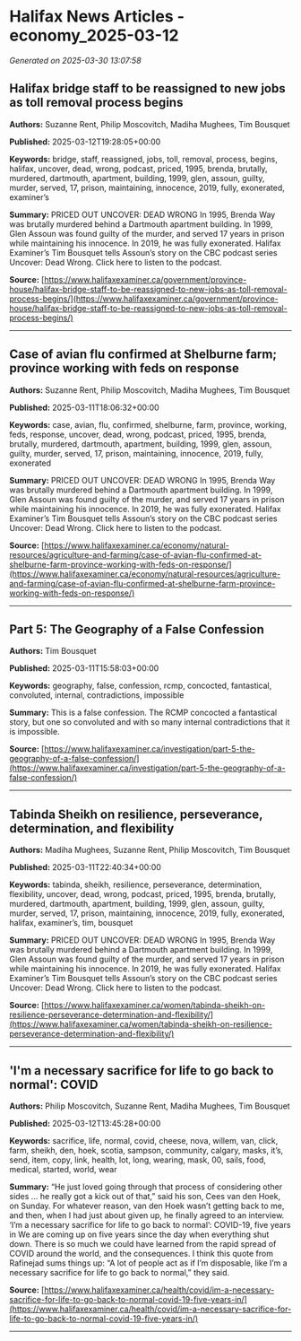 # Halifax News Articles - economy_2025-03-12

*Generated on 2025-03-30 13:07:58*

## Halifax bridge staff to be reassigned to new jobs as toll removal process begins

**Authors:** Suzanne Rent, Philip Moscovitch, Madiha Mughees, Tim Bousquet

**Published:** 2025-03-12T19:28:05+00:00

**Keywords:** bridge, staff, reassigned, jobs, toll, removal, process, begins, halifax, uncover, dead, wrong, podcast, priced, 1995, brenda, brutally, murdered, dartmouth, apartment, building, 1999, glen, assoun, guilty, murder, served, 17, prison, maintaining, innocence, 2019, fully, exonerated, examiner’s

**Summary:** PRICED OUT UNCOVER: DEAD WRONG In 1995, Brenda Way was brutally murdered behind a Dartmouth apartment building.
In 1999, Glen Assoun was found guilty of the murder, and served 17 years in prison while maintaining his innocence.
In 2019, he was fully exonerated.
Halifax Examiner’s Tim Bousquet tells Assoun’s story on the CBC podcast series Uncover: Dead Wrong.
Click here to listen to the podcast.

**Source:** [https://www.halifaxexaminer.ca/government/province-house/halifax-bridge-staff-to-be-reassigned-to-new-jobs-as-toll-removal-process-begins/](https://www.halifaxexaminer.ca/government/province-house/halifax-bridge-staff-to-be-reassigned-to-new-jobs-as-toll-removal-process-begins/)

---

## Case of avian flu confirmed at Shelburne farm; province working with feds on response

**Authors:** Suzanne Rent, Philip Moscovitch, Madiha Mughees, Tim Bousquet

**Published:** 2025-03-11T18:06:32+00:00

**Keywords:** case, avian, flu, confirmed, shelburne, farm, province, working, feds, response, uncover, dead, wrong, podcast, priced, 1995, brenda, brutally, murdered, dartmouth, apartment, building, 1999, glen, assoun, guilty, murder, served, 17, prison, maintaining, innocence, 2019, fully, exonerated

**Summary:** PRICED OUT UNCOVER: DEAD WRONG In 1995, Brenda Way was brutally murdered behind a Dartmouth apartment building.
In 1999, Glen Assoun was found guilty of the murder, and served 17 years in prison while maintaining his innocence.
In 2019, he was fully exonerated.
Halifax Examiner’s Tim Bousquet tells Assoun’s story on the CBC podcast series Uncover: Dead Wrong.
Click here to listen to the podcast.

**Source:** [https://www.halifaxexaminer.ca/economy/natural-resources/agriculture-and-farming/case-of-avian-flu-confirmed-at-shelburne-farm-province-working-with-feds-on-response/](https://www.halifaxexaminer.ca/economy/natural-resources/agriculture-and-farming/case-of-avian-flu-confirmed-at-shelburne-farm-province-working-with-feds-on-response/)

---

## Part 5: The Geography of a False Confession

**Authors:** Tim Bousquet

**Published:** 2025-03-11T15:58:03+00:00

**Keywords:** geography, false, confession, rcmp, concocted, fantastical, convoluted, internal, contradictions, impossible

**Summary:** This is a false confession.
The RCMP concocted a fantastical story, but one so convoluted and with so many internal contradictions that it is impossible.

**Source:** [https://www.halifaxexaminer.ca/investigation/part-5-the-geography-of-a-false-confession/](https://www.halifaxexaminer.ca/investigation/part-5-the-geography-of-a-false-confession/)

---

## Tabinda Sheikh on resilience, perseverance, determination, and flexibility

**Authors:** Madiha Mughees, Suzanne Rent, Philip Moscovitch, Tim Bousquet

**Published:** 2025-03-11T22:40:34+00:00

**Keywords:** tabinda, sheikh, resilience, perseverance, determination, flexibility, uncover, dead, wrong, podcast, priced, 1995, brenda, brutally, murdered, dartmouth, apartment, building, 1999, glen, assoun, guilty, murder, served, 17, prison, maintaining, innocence, 2019, fully, exonerated, halifax, examiner’s, tim, bousquet

**Summary:** PRICED OUT UNCOVER: DEAD WRONG In 1995, Brenda Way was brutally murdered behind a Dartmouth apartment building.
In 1999, Glen Assoun was found guilty of the murder, and served 17 years in prison while maintaining his innocence.
In 2019, he was fully exonerated.
Halifax Examiner’s Tim Bousquet tells Assoun’s story on the CBC podcast series Uncover: Dead Wrong.
Click here to listen to the podcast.

**Source:** [https://www.halifaxexaminer.ca/women/tabinda-sheikh-on-resilience-perseverance-determination-and-flexibility/](https://www.halifaxexaminer.ca/women/tabinda-sheikh-on-resilience-perseverance-determination-and-flexibility/)

---

## 'I'm a necessary sacrifice for life to go back to normal': COVID

**Authors:** Philip Moscovitch, Suzanne Rent, Madiha Mughees, Tim Bousquet

**Published:** 2025-03-12T13:45:28+00:00

**Keywords:** sacrifice, life, normal, covid, cheese, nova, willem, van, click, farm, sheikh, den, hoek, scotia, sampson, community, calgary, masks, it’s, send, item, copy, link, health, lot, long, wearing, mask, 00, sails, food, medical, started, world, wear

**Summary:** “He just loved going through that process of considering other sides … he really got a kick out of that,” said his son, Cees van den Hoek, on Sunday.
For whatever reason, van den Hoek wasn’t getting back to me, and then, when I had just about given up, he finally agreed to an interview.
‘I’m a necessary sacrifice for life to go back to normal’: COVID-19, five years in We are coming up on five years since the day when everything shut down.
There is so much we could have learned from the rapid spread of COVID around the world, and the consequences.
I think this quote from Rafinejad sums things up: “A lot of people act as if I’m disposable, like I’m a necessary sacrifice for life to go back to normal,” they said.

**Source:** [https://www.halifaxexaminer.ca/health/covid/im-a-necessary-sacrifice-for-life-to-go-back-to-normal-covid-19-five-years-in/](https://www.halifaxexaminer.ca/health/covid/im-a-necessary-sacrifice-for-life-to-go-back-to-normal-covid-19-five-years-in/)

---

